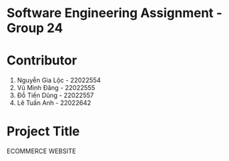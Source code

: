 # Software Engineering Assignment - Group 24
# Contributor
1. Nguyễn Gia Lộc - 22022554   
2. Vũ Minh Đăng - 22022555
3. Đỗ Tiến Dũng - 22022557  
4. Lê Tuấn Anh - 22022642
# Project Title
ECOMMERCE WEBSITE